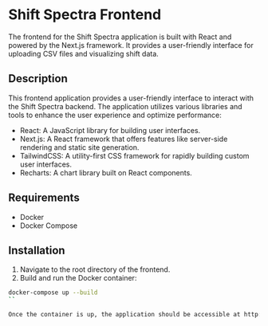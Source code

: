 # Shift Spectra Frontend

The frontend for the Shift Spectra application is built with React and powered by the Next.js framework. It provides a
user-friendly interface for uploading CSV files and visualizing shift data.

## Description

This frontend application provides a user-friendly interface to interact with the Shift Spectra backend. The application
utilizes various libraries and tools to enhance the user experience and optimize performance:

- React: A JavaScript library for building user interfaces.
- Next.js: A React framework that offers features like server-side rendering and static site generation.
- TailwindCSS: A utility-first CSS framework for rapidly building custom user interfaces.
- Recharts: A chart library built on React components.

## Requirements

- Docker
- Docker Compose

## Installation

1. Navigate to the root directory of the frontend.
2. Build and run the Docker container:

```bash
docker-compose up --build
``

Once the container is up, the application should be accessible at http://localhost:3000.